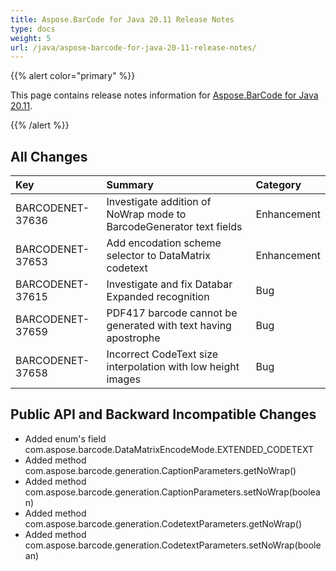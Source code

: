 ```yaml
---
title: Aspose.BarCode for Java 20.11 Release Notes
type: docs
weight: 5
url: /java/aspose-barcode-for-java-20-11-release-notes/
---
```


{{% alert color="primary" %}} 

This page contains release notes information for [Aspose.BarCode for Java 20.11](https://downloads.aspose.com/barcode/java/new-releases/aspose.barcode-for-java-20.11/).

{{% /alert %}} 
## **All Changes**

|**Key**|**Summary**|**Category**|
| :- | :- | :- |
|BARCODENET-37636 |Investigate addition of NoWrap mode to BarcodeGenerator text fields|Enhancement| 
|BARCODENET-37653 |Add encodation scheme selector to DataMatrix codetext|Enhancement|
|BARCODENET-37615 |Investigate and fix Databar Expanded recognition|Bug|
|BARCODENET-37659 |PDF417 barcode cannot be generated with text having apostrophe|Bug|
|BARCODENET-37658 |Incorrect CodeText size interpolation with low height images|Bug|



## **Public API and Backward Incompatible Changes**
- Added enum's field com.aspose.barcode.DataMatrixEncodeMode.EXTENDED_CODETEXT
- Added method com.aspose.barcode.generation.CaptionParameters.getNoWrap()
- Added method com.aspose.barcode.generation.CaptionParameters.setNoWrap(boolean)
- Added method com.aspose.barcode.generation.CodetextParameters.getNoWrap()
- Added method com.aspose.barcode.generation.CodetextParameters.setNoWrap(boolean)